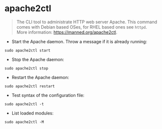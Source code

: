 # apache2ctl

> The CLI tool to administrate HTTP web server Apache.
> This command comes with Debian based OSes, for RHEL based ones see `httpd`.
> More information: <https://manned.org/apache2ctl>.

- Start the Apache daemon. Throw a message if it is already running:

`sudo apache2ctl start`

- Stop the Apache daemon:

`sudo apache2ctl stop`

- Restart the Apache daemon:

`sudo apache2ctl restart`

- Test syntax of the configuration file:

`sudo apache2ctl -t`

- List loaded modules:

`sudo apache2ctl -M`
